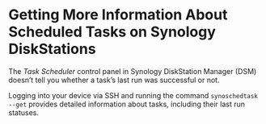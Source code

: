 <!---
# This file is distributed under the Creative Commons Attribution 4.0
# International License. To view a copy of this license, please visit
# <http://creativecommons.org/licenses/by/4.0/>.

collections:
  - 'notes'
  - 'synology-diskstation'
git: '$Metadata$'
twigTemplate: .templates/base-note.html.twig
--->

Getting More Information About Scheduled Tasks on Synology DiskStations
=======================================================================

The *Task Scheduler* control panel in Synology DiskStation Manager (DSM)
doesn’t tell you whether a task’s last run was successful or not.

Logging into your device via SSH and running the command
`synoschedtask --get` provides detailed information about tasks,
including their last run statuses.
